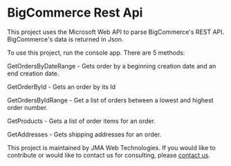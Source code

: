 BigCommerce Rest Api
==================

This project uses the Microsoft Web API to parse BigCommerce's REST API. BigCommerce's data is returned in Json. 

To use this project, run the console app. There are 5 methods:

GetOrdersByDateRange - Gets order by a beginning creation date and an end creation date.

GetOrderById - Gets an order by its Id

GetOrdersByIdRange - Get a list of orders between a lowest and highest order number.

GetProducts - Gets a list of order items for an order.

GetAddresses - Gets shipping addresses for an order.

This project is maintained by JMA Web Technologies. If you would like to contribute or would like to contact us for consulting, please <a href="http://www.jmawebtechnologies.com/contact">contact us</a>.
